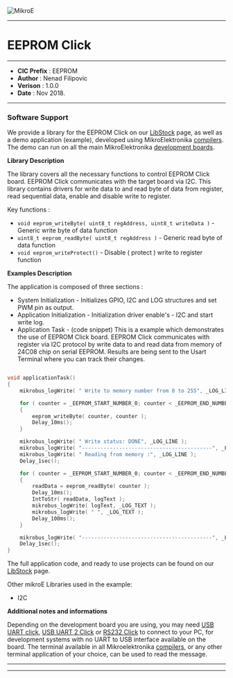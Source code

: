 ![MikroE](http://www.mikroe.com/img/designs/beta/logo_small.png)

---

# EEPROM Click

---

- **CIC Prefix**  : EEPROM
- **Author**      : Nenad Filipovic
- **Verison**     : 1.0.0
- **Date**        : Nov 2018.

---

### Software Support

We provide a library for the EEPROM Click on our [LibStock](https://libstock.mikroe.com/projects/view/388/eeprom-click-example) 
page, as well as a demo application (example), developed using MikroElektronika 
[compilers](http://shop.mikroe.com/compilers). The demo can run on all the main 
MikroElektronika [development boards](http://shop.mikroe.com/development-boards).

**Library Description**

The library covers all the necessary functions to control EEPROM Click board.
EEPROM Click communicates with the target board via I2C.
This library contains drivers for write data to and read byte of data from register,
read sequential data, enable and disable write to register.

Key functions :

- ``` void eeprom_writeByte( uint8_t regAddress, uint8_t writeData ) ``` - Generic write byte of data function
- ``` uint8_t eeprom_readByte( uint8_t regAddress ) ``` - Generic read byte of data function
- ``` void eeprom_writeProtect() ``` - Disable ( protect ) write to register function

**Examples Description**

The application is composed of three sections :

- System Initialization - Initializes GPIO, I2C and LOG structures
     and set PWM pin as output.
- Application Initialization - Initialization driver enable's - I2C
     and start write log.
- Application Task - (code snippet) This is a example which demonstrates the use of EEPROM Click board.
     EEPROM Click communicates with register via I2C protocol
     by write data to and read data from memory of 24C08 chip on serial EEPROM.
     Results are being sent to the Usart Terminal where you can track their changes.


```.c

void applicationTask()
{
    mikrobus_logWrite( " Write to memory number from 0 to 255", _LOG_LINE );

    for ( counter = _EEPROM_START_NUMBER_0; counter < _EEPROM_END_NUMBER_255; counter++ )
    {
        eeprom_writeByte( counter, counter );
        Delay_10ms();
    }

    mikrobus_logWrite( " Write status: DONE", _LOG_LINE );
    mikrobus_logWrite( "------------------------------------------", _LOG_LINE );
    mikrobus_logWrite( " Reading from memory :", _LOG_LINE );
    Delay_1sec();

    for ( counter = _EEPROM_START_NUMBER_0; counter < _EEPROM_END_NUMBER_255; counter++ )
    {
        readData = eeprom_readByte( counter );
        Delay_10ms();
        IntToStr( readData, logText );
        mikrobus_logWrite( logText, _LOG_TEXT );
        mikrobus_logWrite( " ", _LOG_TEXT );
        Delay_100ms();
    }

    mikrobus_logWrite( "------------------------------------------", _LOG_LINE );
    Delay_1sec();
}

```



The full application code, and ready to use projects can be found on our 
[LibStock](https://libstock.mikroe.com/projects/view/388/eeprom-click-example) page.

Other mikroE Libraries used in the example:

- I2C


**Additional notes and informations**

Depending on the development board you are using, you may need 
[USB UART click](http://shop.mikroe.com/usb-uart-click), 
[USB UART 2 Click](http://shop.mikroe.com/usb-uart-2-click) or 
[RS232 Click](http://shop.mikroe.com/rs232-click) to connect to your PC, for 
development systems with no UART to USB interface available on the board. The 
terminal available in all Mikroelektronika 
[compilers](http://shop.mikroe.com/compilers), or any other terminal application 
of your choice, can be used to read the message.

---
---
